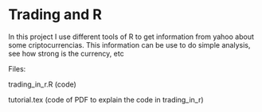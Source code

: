 # Trading and R
In this project I use different tools of R to get information from yahoo about some criptocurrencias. This information can be use to do simple analysis, see how strong is the currency, etc

Files:

trading_in_r.R (code)

tutorial.tex (code of PDF to explain the code in trading_in_r)
